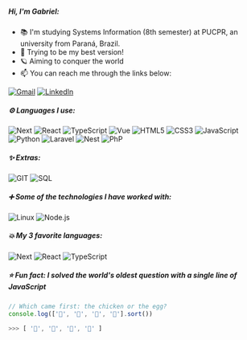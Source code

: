 ##### Hi, I'm Gabriel:

- 📚 I'm studying Systems Information (8th semester) at PUCPR, an university from Paraná, Brazil.
- 🎯 Trying to be my best version!
- 🪐 Aiming to conquer the world 
- :mailbox: You can reach me through the links below:

[![Gmail](https://img.shields.io/badge/-GMAIL-D14836?style&logo=gmail&logoColor=white)](mailto:gevertlolz@gmail.com)
[![LinkedIn](https://img.shields.io/badge/-LINKEDIN-0077B5?style&logo=linkedin&logoColor=white)](https://www.linkedin.com/in/gabrielgevert/)


##### ⚙ Languages I use: 


![Next](https://img.shields.io/badge/Next-000000?style=flat&logo=next.js&logoWidth=20)
![React](https://img.shields.io/badge/-React-000000?style=flat&logo=react&logoWidth=20)
![TypeScript](https://img.shields.io/badge/Typescript-000000?style=flat&logo=typescript&logoWidth=20)
![Vue](https://img.shields.io/badge/-Vue-000000?style=flat&logo=vuedotjs&logoWidth=20)
![HTML5](https://img.shields.io/badge/-HTML5-000000?style=flat&logo=html5&logoWidth=20)
![CSS3](https://img.shields.io/badge/-CSS3-000000?style=flat&logo=CSS3&logoWidth=20&logoColor=blue)
![JavaScript](https://img.shields.io/badge/-JavaScript-000000?style=flat&logo=javascript&logoWidth=20)
![Python](https://img.shields.io/badge/-Python-000000?style=flat&logo=python&logoWidth=20)
![Laravel](https://img.shields.io/badge/-Laravel-000000?style=flat&logo=laravel&logoWidth=20)
![Nest](https://img.shields.io/badge/-NestJS-000000?style=flat&logo=nestjs&logoWidth=20)
![PhP](https://img.shields.io/badge/-PHP-000000?style=flat&logo=php&logoWidth=20)




##### ✨ Extras:
![GIT](https://img.shields.io/badge/-GIT-555555?style=flat&logo=git&logoWidth=20)
![SQL](https://img.shields.io/badge/-SQL-555555?style=flat&logo=mysql&logoWidth=20&logoColor=blue)


##### ➕ Some of the technologies I have worked with:

![Linux](https://img.shields.io/badge/-Linux-222222?style=flat&logo=linux&logoColor=FCC624&logoWidth=20)
![Node.js](https://img.shields.io/badge/-Node.js-222222?style=flat&logo=node.js&logoColor=339933&logoWidth=20)




##### 💥 My 3 favorite languages:

![Next](https://img.shields.io/badge/Next-222222?style=flat&logo=next.js&logoWidth=20&logoColor=FCC624)
![React](https://img.shields.io/badge/-React-222222?style=flat&logo=react&logoWidth=20&logoColor=FCC624)
![TypeScript](https://img.shields.io/badge/Typescript-222222?style=flat&logo=typescript&logoWidth=20&logoColor=FCC624)


##### ⭐ Fun fact: I solved the world's oldest question with a single line of JavaScript
<!-- wi*quL3fcV -->

```javascript
// Which came first: the chicken or the egg?
console.log(['🐣', '🐔', '🐥', '🥚'].sort())

>>> [ '🥚', '🐣', '🐥', '🐔' ]
```

